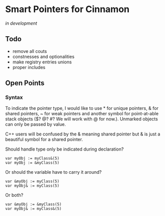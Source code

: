 
# Smart Pointers for Cinnamon

_in development_

## Todo
- remove all couts
- constnesses and optionalities
- make registry entries unions
- proper includes

## Open Points

### Syntax

To indicate the pointer type, I would like to use * for unique pointers, & for shared pointers, ~ for weak pointers and another symbol for point-at-able stack objects ($? @? #? We will work with @ for now.). Unmarked objects can only be passed by value.

C++ users will be confused by the & meaning shared pointer but & is just a beautiful symbol for a shared pointer.

Should handle type only be indicated during declaration?
```
var myObj := myClass&(5)
var myObj := &myClass(5)
```
Or should the variable have to carry it around?
```
var &myObj := myClass(5)
var myObj& := myClass(5)
```
Or both?
```
var &myObj := &myClass(5)
var myObj& := myClass&(5)
```
